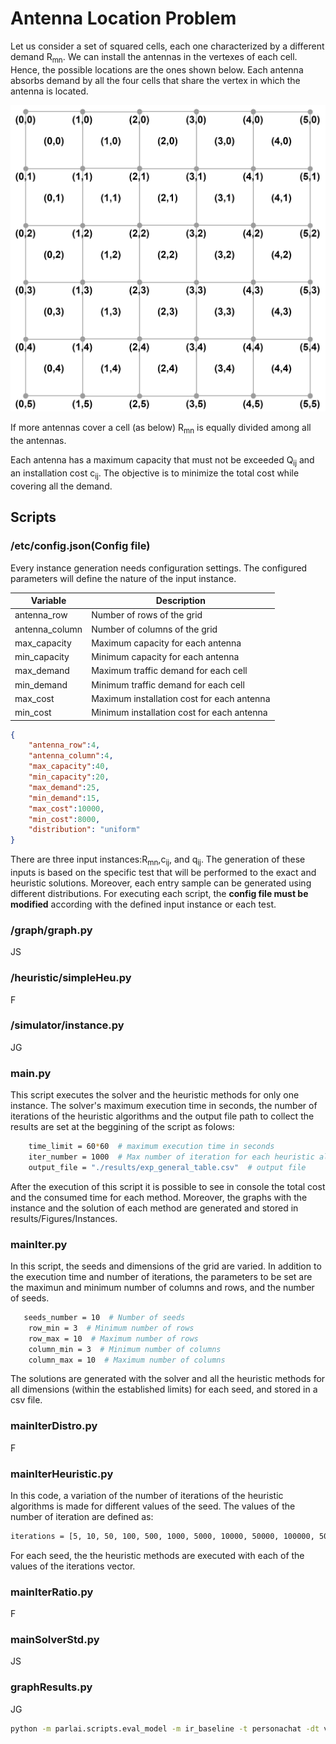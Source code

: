 # Antenna Location Problem

Let us consider a set of squared cells, each one characterized by a different demand R<sub>mn</sub>. We can
install the antennas in the vertexes of each cell. Hence, the possible locations are the ones shown
below. Each antenna absorbs demand by all the four cells that share the vertex in which the
antenna is located.

![Problem description](images/problemDescription.PNG)

If more antennas cover a cell (as below) R<sub>mn</sub> is equally divided among all the antennas.

Each antenna has a maximum capacity that must not be exceeded Q<sub>ij</sub> and an installation cost c<sub>ij</sub>.
The objective is to minimize the total cost while covering all the demand.

## Scripts
### /etc/config.json(Config file)
Every instance generation needs configuration settings. The configured parameters will define the nature of the input instance.

| Variable | Description |
| ------------- | ------------------------- |
| antenna_row|     Number of rows of the grid |
| antenna_column|   Number of columns of the grid  |
| max_capacity|     Maximum capacity for each antenna |
| min_capacity|   Minimum capacity for each antenna|
| max_demand|    Maximum traffic demand for each cell|
| min_demand|    Minimum traffic demand for each cell |
| max_cost|      Maximum installation cost for each antenna |
| min_cost|     Minimum installation cost for each antenna |
 
```json
{
	"antenna_row":4, 
	"antenna_column":4,
	"max_capacity":40,
	"min_capacity":20,
	"max_demand":25,
	"min_demand":15,
	"max_cost":10000,
	"min_cost":8000,
	"distribution": "uniform"
}
```
There are three input instances:R<sub>mn</sub>,c<sub>ij</sub>, and q<sub>ij</sub>.  The generation of these inputs is based on the specific test that will be performed to the exact and heuristic solutions.  Moreover, each entry sample can be generated using different distributions.
For executing each script, the **config file must be modified** according with the defined input instance or each test.
### /graph/graph.py
JS
### /heuristic/simpleHeu.py
F
### /simulator/instance.py
JG
### main.py
This script executes the solver and the heuristic methods for only one instance. The solver's maximum execution time in seconds, the number of iterations of the heuristic algorithms and the output file path to collect the results are set at the beggining of the script as folows:
```bash
    time_limit = 60*60  # maximum execution time in seconds
    iter_number = 1000  # Max number of iteration for each heuristic algorithm
    output_file = "./results/exp_general_table.csv"  # output file
```
After the execution of this script it is possible to see in console the total cost and the consumed time for each method. Moreover, the graphs with the instance and the solution of each method are generated and stored in results/Figures/Instances.
### mainIter.py
In this script, the seeds and dimensions of the grid are varied. In addition to the execution time and number of iterations, the parameters to be set are the maximun and minimum number of columns and rows, and the number of seeds. 
```bash
   seeds_number = 10  # Number of seeds
    row_min = 3  # Minimum number of rows
    row_max = 10  # Maximum number of rows
    column_min = 3  # Minimum number of columns
    column_max = 10  # Maximum number of columns
```
The solutions are generated with the solver and all the heuristic methods for all dimensions (within the established limits) for each seed, and stored in a csv file.
### mainIterDistro.py
F
### mainIterHeuristic.py
In this code, a variation of the number of iterations of the heuristic algorithms is made for different values of the seed. The values of the number of iteration are defined as:
```bash
iterations = [5, 10, 50, 100, 500, 1000, 5000, 10000, 50000, 100000, 500000, 1000000]
```
For each seed, the the heuristic methods are executed with each of the values of the iterations vector.
### mainIterRatio.py
F
### mainSolverStd.py
JS
### graphResults.py
JG




```bash
python -m parlai.scripts.eval_model -m ir_baseline -t personachat -dt valid
```

